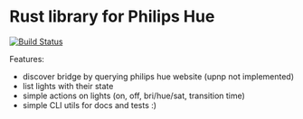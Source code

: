 # Rust library for Philips Hue

[![Build Status](https://travis-ci.org/kali/hue.rs.svg?branch=master)](https://travis-ci.org/kali/hue.rs)

Features:
 - discover bridge by querying philips hue website (upnp not implemented)
 - list lights with their state
 - simple actions on lights (on, off, bri/hue/sat, transition time)
 - simple CLI utils for docs and tests :)
